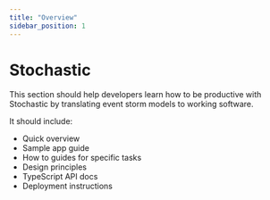 ```yaml
---
title: "Overview"
sidebar_position: 1
---
```


# Stochastic

This section should help developers learn how to be productive with Stochastic by translating event storm models to working software.

It should include:

- Quick overview
- Sample app guide
- How to guides for specific tasks
- Design principles
- TypeScript API docs
- Deployment instructions
